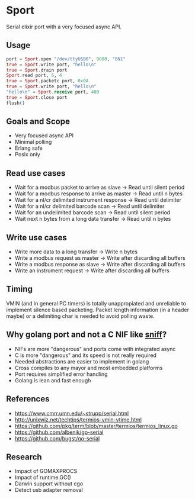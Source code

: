 # Sport

Serial elixir port with a very focused async API.

## Usage

```elixir
port = Sport.open "/dev/ttyUSB0", 9600, "8N1"
true = Sport.write port, "hello\n"
true = Sport.drain port
Sport.read port, 6, 4
true = Sport.packetc port, 0x0A
true = Sport.write port, "hello\n"
"hello\n" = Sport.receive port, 400
true = Sport.close port
flush()
```

## Goals and Scope

- Very focused async API
- Minimal polling
- Erlang safe
- Posix only

##  Read use cases

- Wait for a modbus packet to arrive as slave -> Read until silent period
- Wait for a modbus response to arrive as master -> Read until n bytes
- Wait for a nl/cr delimited instrument response -> Read until delimiter
- Wait for a nl/cr delimited barcode scan -> Read until delimiter
- Wait for an undelimited barcode scan -> Read until silent period
- Wait next n bytes from a long data transfer -> Read until n bytes

## Write use cases

- Write more data to a long transfer -> Write n bytes
- Write a modbus request as master -> Write after discarding all buffers
- Write a modbus response as slave -> Write after discarding all buffers
- Write an instrument request -> Write after discarding all buffers

## Timing

VMIN (and in general PC timers) is totally unappropiated and unreliable to implement silence based packeting. Packet length information (in a header maybe) or a delimiting char is needed to avoid polling waste.

## Why golang port and not a C NIF like [sniff](https://github.com/samuelventura/sniff)?

- NIFs are more "dangerous" and ports come with integrated async 
- C is more "dangerous" and its speed is not really required
- Needed abstractions are easier to implement in golang
- Cross compiles to any mayor and most embedded platforms
- Port requires simplified error handling
- Golang is lean and fast enough

## References

- https://www.cmrr.umn.edu/~strupp/serial.html
- http://unixwiz.net/techtips/termios-vmin-vtime.html
- https://github.com/pkg/term/blob/master/termios/termios_linux.go
- https://github.com/albenik/go-serial
- https://github.com/bugst/go-serial

## Research

- Impact of GOMAXPROCS
- Impact of runtime.GC()
- Darwin support without cgo
- Detect usb adapter removal
